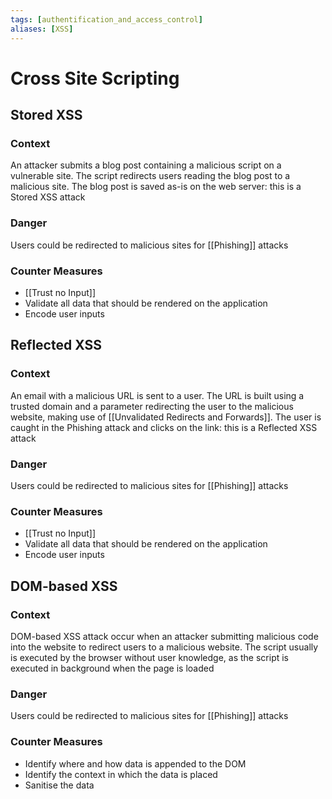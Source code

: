 ```yaml
---
tags: [authentification_and_access_control]
aliases: [XSS]
---
```

# Cross Site Scripting
## Stored XSS
### Context
An attacker submits a blog post containing a malicious script on a vulnerable site. The script redirects users reading the blog post to a malicious site. The blog post is saved as-is on the web server: this is a Stored XSS attack
### Danger
Users could be redirected to malicious sites for [[Phishing]] attacks
### Counter Measures
- [[Trust no Input]]
- Validate all data that should be rendered on the application
- Encode user inputs
## Reflected XSS
### Context
An email with a malicious URL is sent to a user. The URL is built using a trusted domain and a parameter redirecting the user to the malicious website, making use of [[Unvalidated Redirects and Forwards]]. The user is caught in the Phishing attack and clicks on the link: this is a Reflected XSS attack
### Danger
Users could be redirected to malicious sites for [[Phishing]] attacks
### Counter Measures
- [[Trust no Input]]
- Validate all data that should be rendered on the application
- Encode user inputs
## DOM-based XSS
### Context
DOM-based XSS attack occur when an attacker submitting malicious code into the website to redirect users to a malicious website. The script usually is executed by the browser without user knowledge, as the script is executed in background when the page is loaded
### Danger
Users could be redirected to malicious sites for [[Phishing]] attacks
### Counter Measures
- Identify where and how data is appended to the DOM
- Identify the context in which the data is placed
- Sanitise the data
